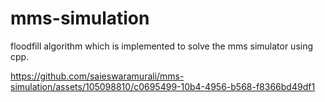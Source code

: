 # mms-simulation
floodfill algorithm which is implemented to solve the mms simulator using cpp. 


https://github.com/saieswaramurali/mms-simulation/assets/105098810/c0695499-10b4-4956-b568-f8366bd49df1


